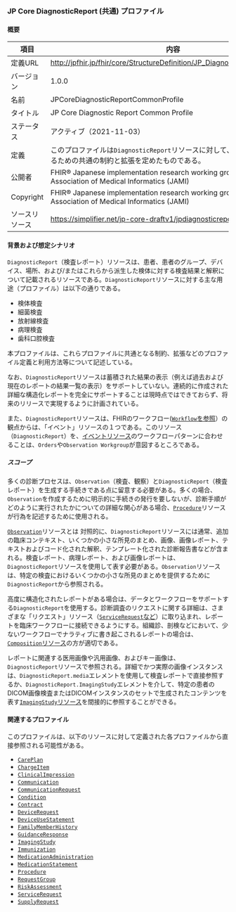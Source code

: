 ### JP Core DiagnosticReport (共通) プロファイル

#### 概要

| 項目           | 内容                                                       |
| -------------- | ---------------------------------------------------------- |
| 定義URL        | http://jpfhir.jp/fhir/core/StructureDefinition/JP_DiagnosticReport_Common |
| バージョン     | 1.0.0                                                      |
| 名前           | JPCoreDiagnosticReportCommonProfile |
| タイトル       | JP Core Diagnostic Report Common Profile |
| ステータス     | アクティブ（2021-11-03）                                   |
| 定義           | このプロファイルは`DiagnosticReport`リソースに対して、データを送受信するための共通の制約と拡張を定めたものである。 |
| 公開者         | FHIR® Japanese implementation research working group in Japan Association of Medical Informatics (JAMI) |
| Copyright      |FHIR® Japanese implementation research working group in Japan Association of Medical Informatics (JAMI)  |
| ソースリソース | https://simplifier.net/jp-core-draftv1/jpdiagnosticreportcommon/ |

#### 背景および想定シナリオ

`DiagnosticReport`（検査レポート）リソースは、患者、患者のグループ、デバイス、場所、および/またはこれらから派生した検体に対する検査結果と解釈について記載されるリソースである。`DiagnosticReport`リソースに対する主な用途（プロファイル）は以下の通りである。

- 検体検査
- 細菌検査
- 放射線検査
- 病理検査
- 歯科口腔検査

本プロファイルは、これらプロファイルに共通となる制約、拡張などのプロファイル定義と利用方法等について記述している。

なお、`DiagnosticReport`リソースは蓄積された結果の表示（例えば過去および現在のレポートの結果一覧の表示）をサポートしていない。連続的に作成された詳細な構造化レポートを完全にサポートすることは現時点ではできておらず、将来のリリースで実現するように計画されている。

また、`DiagnosticReport`リソースは、FHIRのワークフロー([`Workflow`を参照](http://www.hl7.org/fhir/workflow.html)）の観点からは、「イベント」リソースの１つである。このリソース（`DiagnosticReport`）を、[イベントリソース](http://www.hl7.org/fhir/workflow.html#event)のワークフローパターンに合わせることは、`Orders`や`Observation Workgroup`が意図するところである。

##### スコープ
多くの診断プロセスは、`Observation`（検査、観察）と`DiagnosticReport`（検査レポート）を生成する手続きである点に留意する必要がある。多くの場合、`Observation`を作成するために明示的に手続きの発行を要しないが、診断手順がどのように実行されたかについての詳細な関心がある場合、[`Procedure`](http://www.hl7.org/fhir/procedure.html)リソースが行為を記述するために使用される。

[`Observation`](http://www.hl7.org/fhir/observation.html)リソースとは 対照的に、`DiagnosticReport`リソースには通常、追加の臨床コンテキスト、いくつかの小さな所見のまとめ、画像、画像レポート、テキストおよびコード化された解釈、テンプレート化された診断報告書などが含まれる。検査レポート、病理レポート、および画像レポートは、`DiagnosticReport`リソースを使用して表す必要がある。`Observation`リソースは、特定の検査におけるいくつかの小さな所見のまとめを提供するために`DiagnosticReport`から参照される。

高度に構造化されたレポートがある場合は、データとワークフローをサポートする`DiagnosticReport`を使用する。診断調査のリクエストに関する詳細は、さまざまな「リクエスト」リソース（[`ServiceRequest`など](http://www.hl7.org/fhir/servicerequest.html)）に取り込まれ、レポートを臨床ワークフローに接続できるようにする。組織診、剖検などにおいて、少ないワークフローでナラティブに書き起こされるレポートの場合は、[`Composition`リソース](http://www.hl7.org/fhir/composition.html)の方が適切である。

レポートに関連する医用画像や汎用画像、およびキー画像は、`DiagnosticReport`リソースで参照される。詳細でかつ実際の画像インスタンスは、`DiagnosticReport.media`エレメントを使用して検査レポートで直接参照するか、`DiagnosticReport.ImagingStudy`エレメントを介して、特定の患者のDICOM画像検査またはDICOMインスタンスのセットで生成されたコンテンツを表す[`ImagingStudy`リソース](http://www.hl7.org/fhir/imagingstudy.html)を間接的に参照することができる。


#### 関連するプロファイル
このプロファイルは、以下のリソースに対して定義された各プロファイルから直接参照される可能性がある。

- [`CarePlan`](https://www.hl7.org/fhir/careplan.html)
- [`ChargeItem`](https://www.hl7.org/fhir/chargeitem.html)
- [`ClinicalImpression`](https://www.hl7.org/fhir/clinicalimpression.html)
- [`Communication`](https://www.hl7.org/fhir/communication.html)
- [`CommunicationRequest`](https://www.hl7.org/fhir/communicationrequest.html)
- [`Condition`](Condition)
- [`Contract`](https://www.hl7.org/fhir/contract.html)
- [`DeviceRequest`](https://www.hl7.org/fhir/devicerequest.html)
- [`DeviceUseStatement`](https://www.hl7.org/fhir/deviceusestatement.html)
- [`FamilyMemberHistory`](https://www.hl7.org/fhir/familymemberhistory.html)
- [`GuidanceResponse`](https://www.hl7.org/fhir/guidanceresponse.html)
- [`ImagingStudy`](ImagingStudy2)
- [`Immunization`](https://www.hl7.org/fhir/immunization.html)
- [`MedicationAdministration`](https://www.hl7.org/fhir/medicationadministration.html)
- [`MedicationStatement`](https://www.hl7.org/fhir/medicationstatement.html)
- [`Procedure`](Procedure)
- [`RequestGroup`](https://www.hl7.org/fhir/requestgroup.html)
- [`RiskAssessment`](https://www.hl7.org/fhir/riskassessment.html)
- [`ServiceRequest`](https://www.hl7.org/fhir/servicerequest.html)
- [`SupplyRequest`](https://www.hl7.org/fhir/supplyrequest.html)

